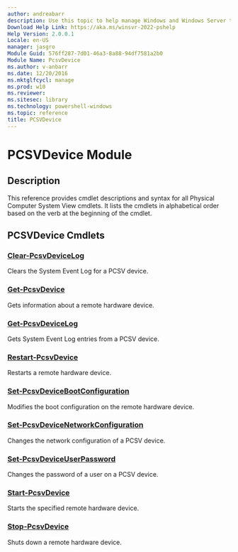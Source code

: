 ```yaml
---
author: andreabarr
description: Use this topic to help manage Windows and Windows Server technologies with Windows PowerShell.
Download Help Link: https://aka.ms/winsvr-2022-pshelp
Help Version: 2.0.0.1
Locale: en-US
manager: jasgro
Module Guid: 576ff287-7d01-46a3-8a88-94df7581a2b0
Module Name: PcsvDevice
ms.author: v-anbarr
ms.date: 12/20/2016
ms.mktglfcycl: manage
ms.prod: w10
ms.reviewer: 
ms.sitesec: library
ms.technology: powershell-windows
ms.topic: reference
title: PCSVDevice
---
```


# PCSVDevice Module
## Description
This reference provides cmdlet descriptions and syntax for all Physical Computer System View cmdlets. It lists the cmdlets in alphabetical order based on the verb at the beginning of the cmdlet.

## PCSVDevice Cmdlets
### [Clear-PcsvDeviceLog](./Clear-PcsvDeviceLog.md)
Clears the System Event Log for a PCSV device.

### [Get-PcsvDevice](./Get-PcsvDevice.md)
Gets information about a remote hardware device.

### [Get-PcsvDeviceLog](./Get-PcsvDeviceLog.md)
Gets System Event Log entries from a PCSV device.

### [Restart-PcsvDevice](./Restart-PcsvDevice.md)
Restarts a remote hardware device.

### [Set-PcsvDeviceBootConfiguration](./Set-PcsvDeviceBootConfiguration.md)
Modifies the boot configuration on the remote hardware device.

### [Set-PcsvDeviceNetworkConfiguration](./Set-PcsvDeviceNetworkConfiguration.md)
Changes the network configuration of a PCSV device.

### [Set-PcsvDeviceUserPassword](./Set-PcsvDeviceUserPassword.md)
Changes the password of a user on a PCSV device.

### [Start-PcsvDevice](./Start-PcsvDevice.md)
Starts the specified remote hardware device.

### [Stop-PcsvDevice](./Stop-PcsvDevice.md)
Shuts down a remote hardware device.


